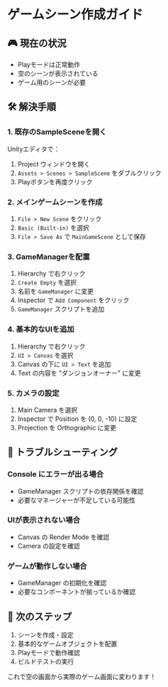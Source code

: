 # ゲームシーン作成ガイド

## 🎮 現在の状況
- Playモードは正常動作
- 空のシーンが表示されている
- ゲーム用のシーンが必要

## 🛠️ 解決手順

### 1. **既存のSampleSceneを開く**
Unityエディタで：
1. Project ウィンドウを開く
2. `Assets > Scenes > SampleScene` をダブルクリック
3. Playボタンを再度クリック

### 2. **メインゲームシーンを作成**
1. `File > New Scene` をクリック
2. `Basic (Built-in)` を選択
3. `File > Save As` で `MainGameScene` として保存

### 3. **GameManagerを配置**
1. Hierarchy で右クリック
2. `Create Empty` を選択
3. 名前を `GameManager` に変更
4. Inspector で `Add Component` をクリック
5. `GameManager` スクリプトを追加

### 4. **基本的なUIを追加**
1. Hierarchy で右クリック
2. `UI > Canvas` を選択
3. Canvas の下に `UI > Text` を追加
4. Text の内容を "ダンジョンオーナー" に変更

### 5. **カメラの設定**
1. Main Camera を選択
2. Inspector で Position を (0, 0, -10) に設定
3. Projection を Orthographic に変更

## 🔧 トラブルシューティング

### Console にエラーが出る場合
- GameManager スクリプトの依存関係を確認
- 必要なマネージャーが不足している可能性

### UIが表示されない場合
- Canvas の Render Mode を確認
- Camera の設定を確認

### ゲームが動作しない場合
- GameManager の初期化を確認
- 必要なコンポーネントが揃っているか確認

## 📝 次のステップ

1. シーンを作成・設定
2. 基本的なゲームオブジェクトを配置
3. Playモードで動作確認
4. ビルドテストの実行

これで空の画面から実際のゲーム画面に変わります！
